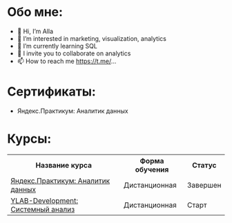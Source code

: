 # Обо мне:

- 👋 Hi, I’m Alla
- 👀 I’m interested in marketing, visualization, analytics
- 🌱 I’m currently learning SQL
- 💞️ I invite you to collaborate on analytics
- 📫 How to reach me https://t.me/...

<!---
Alla-K./Alla-K. is a ✨ special ✨ repository because its `README.md` (this file) appears on your GitHub profile.
You can click the Preview link to take a look at your changes.
--->

# Сертификаты:
 - Яндекс.Практикум: Аналитик данных



# Курсы:
<table>
<tr>
  <th> Название курса </th>
  <th> Форма обучения </th>
  <th> Статус </th>
<tr>
  <td> <a href = "https://github.com/Alla-Kuhtenko/Portfolio_YP"> Яндекс.Практикум: Аналитик данных </a></td>
  <td> Дистанционная </td>
  <td> Завершен </td>
<tr>

<tr>
  <td> <a href = "https://github.com/Alla-Kuhtenko/YLAB-Development"> YLAB-Development: Системный анализ </a></td>
  <td> Дистанционная </td>
  <td> Старт </td>
 <tr>
</table>
